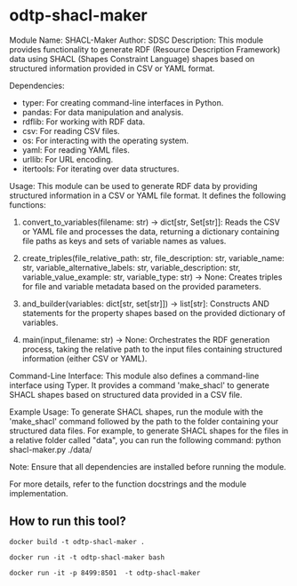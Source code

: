 # odtp-shacl-maker

Module Name: SHACL-Maker
Author: SDSC
Description: This module provides functionality to generate RDF (Resource Description Framework) data using SHACL (Shapes Constraint Language) shapes based on structured information provided in CSV or YAML format.

Dependencies:
- typer: For creating command-line interfaces in Python.
- pandas: For data manipulation and analysis.
- rdflib: For working with RDF data.
- csv: For reading CSV files.
- os: For interacting with the operating system.
- yaml: For reading YAML files.
- urllib: For URL encoding.
- itertools: For iterating over data structures.

Usage:
This module can be used to generate RDF data by providing structured information in a CSV or YAML file format. It defines the following functions:

1. convert_to_variables(filename: str) -> dict[str, Set[str]]:
   Reads the CSV or YAML file and processes the data, returning a dictionary containing file paths as keys and sets of variable names as values.

2. create_triples(file_relative_path: str, file_description: str, variable_name: str, variable_alternative_labels: str, variable_description: str, variable_value_example: str, variable_type: str) -> None:
   Creates triples for file and variable metadata based on the provided parameters.

3. and_builder(variables: dict[str, set[str]]) -> list[str]:
   Constructs AND statements for the property shapes based on the provided dictionary of variables.

4. main(input_filename: str) -> None:
   Orchestrates the RDF generation process, taking the relative path to the input files containing structured information (either CSV or YAML).

Command-Line Interface:
This module also defines a command-line interface using Typer. It provides a command 'make_shacl' to generate SHACL shapes based on structured data provided in a CSV file.

Example Usage:
To generate SHACL shapes, run the module with the 'make_shacl' command followed by the path to the folder containing your structured data files. For example, to generate SHACL shapes for the files in a relative folder called "data", you can run the following command:
    python shacl-maker.py ./data/

Note: Ensure that all dependencies are installed before running the module.

For more details, refer to the function docstrings and the module implementation.

## How to run this tool?

```
docker build -t odtp-shacl-maker .

docker run -it -t odtp-shacl-maker bash

docker run -it -p 8499:8501  -t odtp-shacl-maker
```